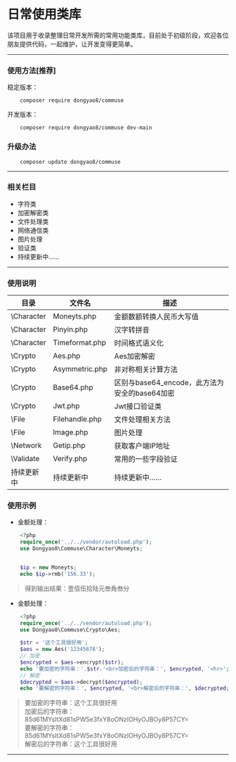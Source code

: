 # 日常使用类库
 该项目用于收录整理日常开发所需的常用功能类库，目前处于初级阶段，欢迎各位朋友提供代码，一起维护，让开发变得更简单。
***
### 使用方法[推荐]
稳定版本：
``` 
    composer require dongyao8/commuse
```
开发版本：
``` 
    composer require dongyao8/commuse dev-main
```

### 升级办法

``` 
    composer update dongyao8/commuse
```
***
### 相关栏目

- 字符类
- 加密解密类
- 文件处理类
- 网络通信类
- 图片处理
- 验证类
- 持续更新中……

***

### 使用说明

|   目录   | 文件名            | 描述                               |
| ------- |----------------|----------------------------------|
| \Character | Moneyts.php    | 金额数额转换人民币大写值                     |
| \Character | Pinyin.php     | 汉字转拼音                            |
| \Character | Timeformat.php | 时间格式语义化                          |
| \Crypto | Aes.php        | Aes加密解密                          |
| \Crypto | Asymmetric.php | 非对称相关计算方法                        |
| \Crypto | Base64.php     | 区别与base64_encode，此方法为安全的base64加密 |
| \Crypto | Jwt.php        | Jwt接口验证类                         |
| \File | Filehandle.php | 文件处理相关方法                         |
| \File | Image.php      | 图片处理                             |
| \Network | Getip.php      | 获取客户端IP地址                        |
| \Validate | Verify.php     | 常用的一些字段验证                        |
| 持续更新中 | 持续更新中          | 持续更新中……                          |


### 使用示例
- 金额处理：
```php
    <?php
    require_once('../../vendor/autoload.php');
    use Dongyao8\Commuse\Character\Moneyts;


    $ip = new Moneyts;
    echo $ip->rmb('156.33');
```
> 得到输出结果：壹佰伍拾陆元叁角叁分

- 金额处理：
```php
    <?php
    require_once('../../vendor/autoload.php');
    use Dongyao8\Commuse\Crypto\Aes;
      
    $str = '这个工具很好用';
    $aes = new Aes('12345678');
    // 加密
    $encrypted = $aes->encrypt($str);
    echo '要加密的字符串：'.$str.'<br>加密后的字符串：', $encrypted, '<hr>';
    // 解密
    $decrypted = $aes->decrypt($encrypted);
    echo '要解密的字符串：', $encrypted, '<br>解密后的字符串：', $decrypted;
```
> 要加密的字符串：这个工具很好用  
> 加密后的字符串：85d61MYsItXd81sPW5e3fxY8oONzlOHyOJBOy8P57CY=  
> 要解密的字符串：85d61MYsItXd81sPW5e3fxY8oONzlOHyOJBOy8P57CY=  
> 解密后的字符串：这个工具很好用  
***
